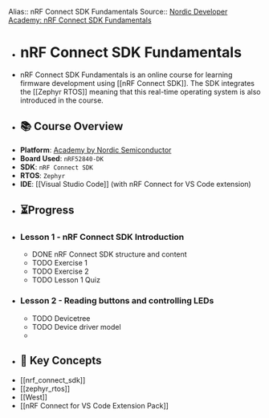Alias:: nRF Connect SDK Fundamentals
Source:: [Nordic Developer Academy: nRF Connect SDK Fundamentals](https://academy.nordicsemi.com/courses/nrf-connect-sdk-fundamentals/)

- # nRF Connect SDK Fundamentals
- nRF Connect SDK Fundamentals is an online course for learning firmware development using [[nRF Connect SDK]]. The SDK integrates the [[Zephyr RTOS]] meaning that this real-time operating system is also introduced in the course.
- ## 📚 Course Overview
- **Platform**: [Academy by Nordic Semiconductor](https://academy.nordicsemi.com/)
- **Board Used**: `nRF52840-DK`
- **SDK**: `nRF Connect SDK`
- **RTOS**: `Zephyr`
- **IDE**: [[Visual Studio Code]] (with nRF Connect for VS Code extension)
- ## ⏳Progress
- ### Lesson 1 - nRF Connect SDK Introduction
	- DONE nRF Connect SDK structure and content
	- TODO Exercise 1
	- TODO Exercise 2
	- TODO Lesson 1 Quiz
- ### Lesson 2 - Reading buttons and controlling LEDs
	- TODO Devicetree
	- TODO Device driver model
	-
- ## 🧠 Key Concepts
- [[nrf_connect_sdk]]
- [[zephyr_rtos]]
- [[West]]
- [[nRF Connect for VS Code Extension Pack]]